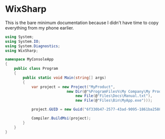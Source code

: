 # WixSharp
This is the bare minimum documentation because I didn't have time to copy everything from my phone earlier.

```csharp
using System;
using System.IO;
using System.Diagnostics;
using WixSharp;

namespace MyConsoleApp
{
    public class Program
    {
        public static void Main(string[] args)
        {
            var project = new Project("MyProduct",
                            new Dir(@"%ProgramFiles%\My Company\My Product",
                                new File(@"Files\Docs\Manual.txt"),
                                new File(@"Files\Bin\MyApp.exe")));

            project.GUID = new Guid("6f330b47-2577-43ad-9095-1861ba25889b");

            Compiler.BuildMsi(project);
        }
    }
}
```
